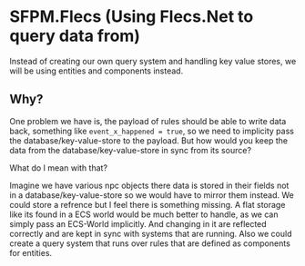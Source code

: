 # SFPM.Flecs (Using Flecs.Net to query data from)

Instead of creating our own query system and handling key value stores, we will be using entities and components instead.

## Why?

One problem we have is, the payload of rules should be able to write data back, something like `event_x_happened = true`, so we need to implicity pass the database/key-value-store to the payload. But how would you keep the data from the database/key-value-store in sync from its source?

What do I mean with that?

Imagine we have various npc objects there data is stored in their fields not in a database/key-value-store so we would have to mirror them instead. We could store a refrence but I feel there is something missing. A flat storage like its found in a ECS world would be much better to handle, as we can simply pass an ECS-World implicitly. And changing in it are reflected correctly and are kept in sync with systems that are running. Also we could create a query system that runs over rules that are defined as components for entities.
